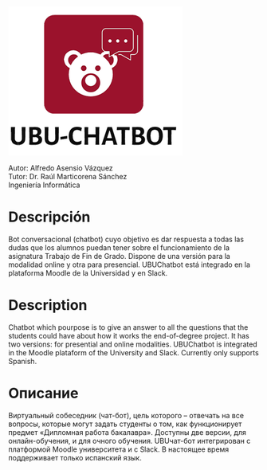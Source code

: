 ![logo](https://raw.githubusercontent.com/aav0038/CHATBOT_TFG/master/LogoFinalTransparenteGranate.png)

Autor: Alfredo Asensio Vázquez  
Tutor: Dr. Raúl Marticorena Sánchez  
Ingeniería Informática  

# Descripción

Bot conversacional (chatbot) cuyo objetivo es dar respuesta a todas las dudas que los alumnos puedan tener sobre el funcionamiento de la asignatura Trabajo de Fin de Grado. Dispone de una versión para la modalidad online y otra para presencial. UBUChatbot está integrado en la plataforma Moodle de la Universidad y en Slack.

# Description

Chatbot which pourpose is to give an answer to all the questions that the students could have about how it works the end-of-degree project. It has two versions: for presential and online modalities. UBUChatbot is integrated in the Moodle plataform of the University and Slack. Currently only supports Spanish.

# Описание

Виртуальный собеседник (чат-бот), цель которого – отвечать на все вопросы, которые могут задать студенты о том, как функционирует предмет «Дипломная работа бакалавра».
Доступны две версии, для онлайн-обучения, и для очного обучения. UBUчат-бот интегрирован с платформой Moodle университета и с Slack. В настоящее время поддерживает только испанский язык.
